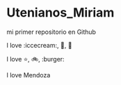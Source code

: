 # Utenianos_Miriam

mi primer repositorio en Github 

I love  :iccecream:,  :pizza:, :dog:

I love :star:, :bike:, :burger:

I love Mendoza
